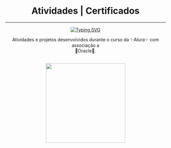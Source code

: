 <div align="center">
  <h1>Atividades | Certificados</h1>
  <hr>
  
<a href="https://git.io/typing-svg"><img src="https://readme-typing-svg.herokuapp.com?duration=8000&width=600&height=100&lines=Curso+da+Alura%2BOracle+na+forma%C3%A7%C3%A3o+de+novos+devs!!" alt="Typing SVG" /></a>
  
  <p>Atividades e projetos desenvolvidos durante o curso da  ✨Alura✨ com associação a <br> 🚀Oracle🚀.</p>
  <br>
<img height="250em" src="https://www.oracle.com/a/ocom/img/vd03-next-education.jpg">
</div>
